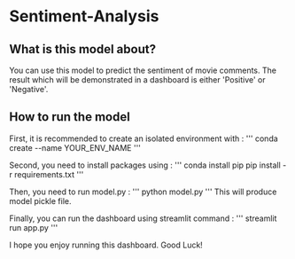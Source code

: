 # Sentiment-Analysis

## What is this model about?

You can use this model to predict the sentiment of movie comments. The result which will be demonstrated in a dashboard is either 'Positive' or 'Negative'. 

## How to run the model

First, it is recommended to create an isolated environment with :
'''
conda create --name YOUR_ENV_NAME 
'''

Second, you need to install packages using :
'''
conda install pip
pip install -r requirements.txt
'''

Then, you need to run model.py :
'''
python model.py
'''
This will produce model pickle file.

Finally, you can run the dashboard using streamlit command :
'''
streamlit run app.py
'''

I hope you enjoy running this dashboard.
Good Luck!

